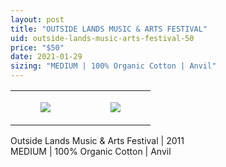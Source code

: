 ```yaml
---
layout: post
title: "OUTSIDE LANDS MUSIC & ARTS FESTIVAL"
uid: outside-lands-music-arts-festival-50
price: "$50"
date: 2021-01-29
sizing: "MEDIUM | 100% Organic Cotton | Anvil"
---
```




<table style="width:100%;"><tr><td style="vertical-align:top;">
      <figure class="tmblr-full" data-orig-height="2048" data-orig-width="1365" data-orig-src="https://concertshirts.netlify.app/shirts/0538/0538-01.jpg"><img src="https://64.media.tumblr.com/3a81a244e72b69c636b426cf17182b79/81d7e2918621aad4-c8/s540x810/07df02e80e75231ece1e906c78974651b4ee17d2.jpg" data-orig-height="2048" data-orig-width="1365" data-orig-src="https://concertshirts.netlify.app/shirts/0538/0538-01.jpg"/></figure></td>
    <td style="vertical-align:top;">
      <figure class="tmblr-full" data-orig-height="2048" data-orig-width="1365" data-orig-src="https://concertshirts.netlify.app/shirts/0538/0538-02.jpg"><img src="https://64.media.tumblr.com/fe6f81e1dc4253ddd308bd3c27caa487/81d7e2918621aad4-46/s540x810/630d137d1a27aba93a3389764ae6e092cc1be53f.jpg" data-orig-height="2048" data-orig-width="1365" data-orig-src="https://concertshirts.netlify.app/shirts/0538/0538-02.jpg"/></figure></td>
  </tr></table><p>
  Outside Lands Music &amp; Arts Festival | 2011<br/>MEDIUM | 100% Organic Cotton | Anvil
</p>
